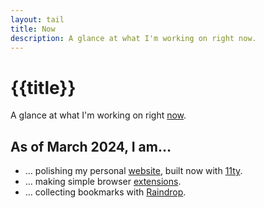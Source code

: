 ```yaml
---
layout: tail
title: Now
description: A glance at what I'm working on right now.
---
```

# {{title}}
A glance at what I'm working on right [now](https://nownownow.com/about).

## As of March 2024, I am…

- … polishing my personal [website](https://miguelpimentel.do/), built now with [11ty](https://www.11ty.dev/).
- … making simple browser [extensions](https://addons.mozilla.org/en-US/firefox/user/17772574/).
- … collecting bookmarks with [Raindrop](https://raindrop.io/SemanticData).
